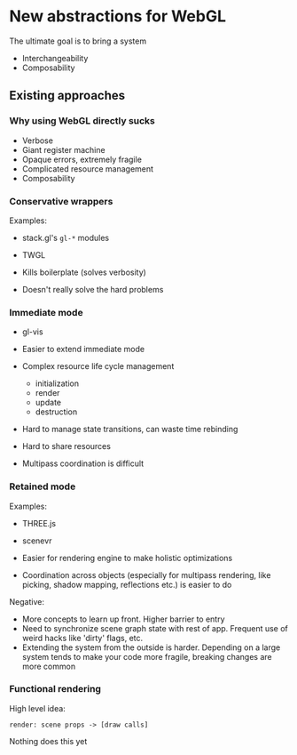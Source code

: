 # New abstractions for WebGL


The ultimate goal is to bring a system

* Interchangeability
* Composability


## Existing approaches

### Why using WebGL directly sucks

* Verbose
* Giant register machine
* Opaque errors, extremely fragile
* Complicated resource management
* Composability

### Conservative wrappers

Examples:

* stack.gl's `gl-*` modules
* TWGL


* Kills boilerplate (solves verbosity)
* Doesn't really solve the hard problems

### Immediate mode

* gl-vis



* Easier to extend immediate mode
* Complex resource life cycle management
    + initialization
    + render
    + update
    + destruction
* Hard to manage state transitions, can waste time rebinding
* Hard to share resources
* Multipass coordination is difficult

### Retained mode

Examples:

* THREE.js
* scenevr


* Easier for rendering engine to make holistic optimizations
* Coordination across objects (especially for multipass rendering, like picking, shadow mapping, reflections etc.) is easier to do


Negative:

* More concepts to learn up front.  Higher barrier to entry
* Need to synchronize scene graph state with rest of app.  Frequent use of weird hacks like 'dirty' flags, etc.
* Extending the system from the outside is harder.  Depending on a large system tends to make your code more fragile, breaking changes are more common


### Functional rendering

High level idea:

`render: scene props -> [draw calls]`

Nothing does this yet
